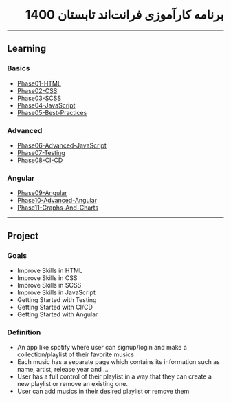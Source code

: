 <div dir="rtl">

# برنامه کارآموزی فرانت‌اند تابستان 1400

</div>

---

## Learning

### Basics
-  [Phase01-HTML](../Frontend/Phase01-HTML/Phase01-HTML.md)
-  [Phase02-CSS](../Frontend/Phase02-CSS/Phase02-CSS.md)
-  [Phase03-SCSS](../Frontend/Phase03-SCSS/Phase03-SCSS.md)
-  [Phase04-JavaScript](../Frontend/Phase04-JavaScript/Phase04-JavaScript.md)
-  [Phase05-Best-Practices](../Frontend/Phase05-Best-Practices/Phase05-Best-Practices.md)

### Advanced
-  [Phase06-Advanced-JavaScript](../Frontend/Phase06-Advanced-JavaScript/Phase06-Advanced-JavaScript.md)
-  [Phase07-Testing](../Frontend/Phase07-Testing/Phase07-Testing.md)
-  [Phase08-CI-CD](../Frontend/Phase08-CI-CD/Phase08-CI-CD.md)

### Angular
-  [Phase09-Angular](../Frontend/Phase09-Angular/Phase09-Angular.md)
-  [Phase10-Advanced-Angular](../Frontend/Phase10-Advanced-Angular/Phase10-Advanced-Angular.md)
-  [Phase11-Graphs-And-Charts](../Frontend/Phase11-Graphs-And-Charts/Phase11-Graphs-And-Charts.md)

---

## Project

### Goals

- Improve Skills in HTML
- Improve Skills in CSS
- Improve Skills in SCSS
- Improve Skills in JavaScript
- Getting Started with Testing
- Getting Started with CI/CD
- Getting Started with Angular


### Definition

- An app like spotify where user can signup/login and make a collection/playlist of their favorite musics
- Each music has a separate page which contains its information such as name, artist, release year and ...
- User has a full control of their playlist in a way that they can create a new playlist or remove an existing one.
- User can add musics in their desired playlist or remove them
